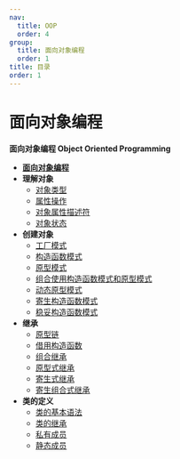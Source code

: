 ```yaml
---
nav:
  title: OOP
  order: 4
group:
  title: 面向对象编程
  order: 1
title: 目录
order: 1
---
```


# 面向对象编程

**面向对象编程 Object Oriented Programming**

- [**面向对象编程**](/object-oriented-programming/object-oriented-programming)
- **理解对象**
  - [对象类型](/object-oriented-programming/object-understand/the-object-type)
  - [属性操作](/object-oriented-programming/object-understand/manipulating-property)
  - [对象属性描述符](/object-oriented-programming/object-understand/attributes-object)
  - [对象状态](/object-oriented-programming/object-understand/the-object-status)
- **创建对象**
  - [工厂模式](/object-oriented-programming/object-creation/the-factory-pattern)
  - [构造函数模式](/object-oriented-programming/object-creation/the-constructor-pattern)
  - [原型模式](/object-oriented-programming/object-creation/the-prototype-pattern)
  - [组合使用构造函数模式和原型模式](/object-oriented-programming/object-creation/combination-constructor-and-prototype-pattern)
  - [动态原型模式](/object-oriented-programming/object-creation/dynamic-prototype-pattern)
  - [寄生构造函数模式](/object-oriented-programming/object-creation/parastic-constructor-pattern)
  - [稳妥构造函数模式](/object-oriented-programming/object-creation/durable-constructor-pattern)
- **继承**
  - [原型链](/object-oriented-programming/inheritance/prototype-chain)
  - [借用构造函数](/object-oriented-programming/inheritance/constructor-stealing)
  - [组合继承](/object-oriented-programming/inheritance/combination-inheritance)
  - [原型式继承](/object-oriented-programming/inheritance/prototypal-inheritance)
  - [寄生式继承](/object-oriented-programming/inheritance/parasitic-inheritance)
  - [寄生组合式继承](/object-oriented-programming/inheritance/parasitic-combination-inheritance)
- **类的定义**
  - [类的基本语法](/object-oriented-programming/class-definitions/class-basic)
  - [类的继承](/object-oriented-programming/class-definitions/class-extends)
  - [私有成员](/object-oriented-programming/class-definitions/class-private-member)
  - [静态成员](/object-oriented-programming/class-definitions/class-static-member)
